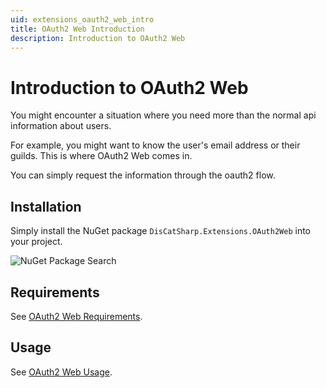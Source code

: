 ```yaml
---
uid: extensions_oauth2_web_intro
title: OAuth2 Web Introduction
description: Introduction to OAuth2 Web
---
```


# Introduction to OAuth2 Web

You might encounter a situation where you need more than the normal api information about users.

For example, you might want to know the user's email address or their guilds. This is where OAuth2 Web comes in.

You can simply request the information through the oauth2 flow.

## Installation

Simply install the NuGet package `DisCatSharp.Extensions.OAuth2Web` into your project.

![NuGet Package Search](/images/oauth2web_nuget.png)

## Requirements

See [OAuth2 Web Requirements](xref:extensions_oauth2_web_requirements).

## Usage

See [OAuth2 Web Usage](xref:extensions_oauth2_web_usage).
